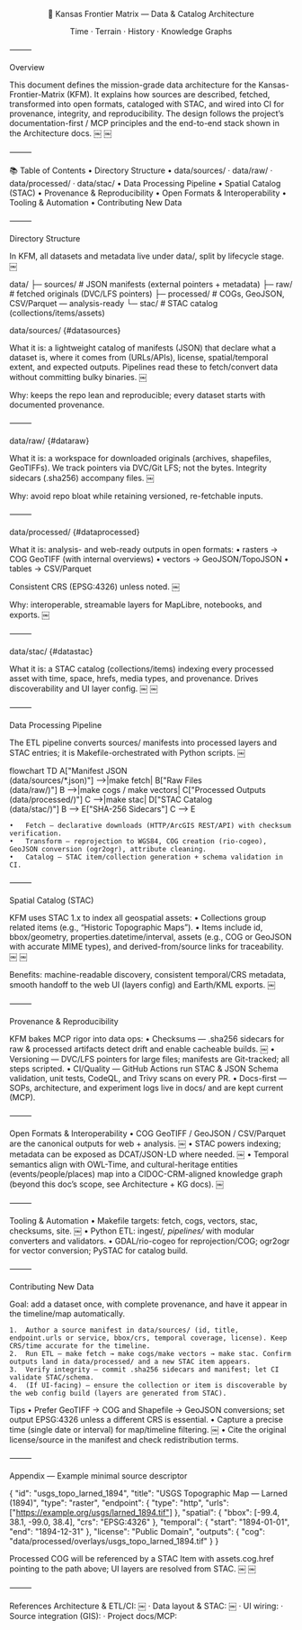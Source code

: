 <div align="center">


🧭 Kansas Frontier Matrix — Data & Catalog Architecture

Time · Terrain · History · Knowledge Graphs

</div>



⸻

Overview

This document defines the mission-grade data architecture for the Kansas-Frontier-Matrix (KFM). It explains how sources are described, fetched, transformed into open formats, cataloged with STAC, and wired into CI for provenance, integrity, and reproducibility. The design follows the project’s documentation-first / MCP principles and the end-to-end stack shown in the Architecture docs.  ￼  ￼

⸻

📚 Table of Contents
	•	Directory Structure
	•	data/sources/ · data/raw/ · data/processed/ · data/stac/
	•	Data Processing Pipeline
	•	Spatial Catalog (STAC)
	•	Provenance & Reproducibility
	•	Open Formats & Interoperability
	•	Tooling & Automation
	•	Contributing New Data

⸻

Directory Structure

In KFM, all datasets and metadata live under data/, split by lifecycle stage.  ￼

data/
├─ sources/     # JSON manifests (external pointers + metadata)
├─ raw/         # fetched originals (DVC/LFS pointers)
├─ processed/   # COGs, GeoJSON, CSV/Parquet — analysis-ready
└─ stac/        # STAC catalog (collections/items/assets)

data/sources/ {#datasources}

What it is: a lightweight catalog of manifests (JSON) that declare what a dataset is, where it comes from (URLs/APIs), license, spatial/temporal extent, and expected outputs. Pipelines read these to fetch/convert data without committing bulky binaries.  ￼

Why: keeps the repo lean and reproducible; every dataset starts with documented provenance.

⸻

data/raw/ {#dataraw}

What it is: a workspace for downloaded originals (archives, shapefiles, GeoTIFFs). We track pointers via DVC/Git LFS; not the bytes. Integrity sidecars (.sha256) accompany files.  ￼

Why: avoid repo bloat while retaining versioned, re-fetchable inputs.

⸻

data/processed/ {#dataprocessed}

What it is: analysis- and web-ready outputs in open formats:
	•	rasters → COG GeoTIFF (with internal overviews)
	•	vectors → GeoJSON/TopoJSON
	•	tables → CSV/Parquet

Consistent CRS (EPSG:4326) unless noted.  ￼

Why: interoperable, streamable layers for MapLibre, notebooks, and exports.  ￼

⸻

data/stac/ {#datastac}

What it is: a STAC catalog (collections/items) indexing every processed asset with time, space, hrefs, media types, and provenance. Drives discoverability and UI layer config.  ￼  ￼

⸻

Data Processing Pipeline

The ETL pipeline converts sources/ manifests into processed layers and STAC entries; it is Makefile-orchestrated with Python scripts.  ￼

flowchart TD
  A["Manifest JSON<br/>(data/sources/*.json)"] -->|make fetch| B["Raw Files<br/>(data/raw/)"]
  B -->|make cogs / make vectors| C["Processed Outputs<br/>(data/processed/)"]
  C -->|make stac| D["STAC Catalog<br/>(data/stac/)"]
  B --> E["SHA-256 Sidecars"]
  C --> E

<!-- END OF MERMAID -->


	•	Fetch — declarative downloads (HTTP/ArcGIS REST/API) with checksum verification.  ￼
	•	Transform — reprojection to WGS84, COG creation (rio-cogeo), GeoJSON conversion (ogr2ogr), attribute cleaning.
	•	Catalog — STAC item/collection generation + schema validation in CI.  ￼

⸻

Spatial Catalog (STAC)

KFM uses STAC 1.x to index all geospatial assets:
	•	Collections group related items (e.g., “Historic Topographic Maps”).
	•	Items include id, bbox/geometry, properties.datetime/interval, assets (e.g., COG or GeoJSON with accurate MIME types), and derived-from/source links for traceability.  ￼  ￼

Benefits: machine-readable discovery, consistent temporal/CRS metadata, smooth handoff to the web UI (layers config) and Earth/KML exports.  ￼

⸻

Provenance & Reproducibility

KFM bakes MCP rigor into data ops:
	•	Checksums — .sha256 sidecars for raw & processed artifacts detect drift and enable cacheable builds.  ￼
	•	Versioning — DVC/LFS pointers for large files; manifests are Git-tracked; all steps scripted.
	•	CI/Quality — GitHub Actions run STAC & JSON Schema validation, unit tests, CodeQL, and Trivy scans on every PR.
	•	Docs-first — SOPs, architecture, and experiment logs live in docs/ and are kept current (MCP).

⸻

Open Formats & Interoperability
	•	COG GeoTIFF / GeoJSON / CSV/Parquet are the canonical outputs for web + analysis.  ￼
	•	STAC powers indexing; metadata can be exposed as DCAT/JSON-LD where needed.  ￼
	•	Temporal semantics align with OWL-Time, and cultural-heritage entities (events/people/places) map into a CIDOC-CRM-aligned knowledge graph (beyond this doc’s scope, see Architecture + KG docs).  ￼

⸻

Tooling & Automation
	•	Makefile targets: fetch, cogs, vectors, stac, checksums, site.  ￼
	•	Python ETL: ingest/*, pipelines/* with modular converters and validators.
	•	GDAL/rio-cogeo for reprojection/COG; ogr2ogr for vector conversion; PySTAC for catalog build.

⸻

Contributing New Data

Goal: add a dataset once, with complete provenance, and have it appear in the timeline/map automatically.

	1.	Author a source manifest in data/sources/ (id, title, endpoint.urls or service, bbox/crs, temporal coverage, license). Keep CRS/time accurate for the timeline.
	2.	Run ETL — make fetch → make cogs/make vectors → make stac. Confirm outputs land in data/processed/ and a new STAC item appears.  ￼
	3.	Verify integrity — commit .sha256 sidecars and manifest; let CI validate STAC/schema.  ￼
	4.	(If UI-facing) — ensure the collection or item is discoverable by the web config build (layers are generated from STAC).  ￼

Tips
	•	Prefer GeoTIFF → COG and Shapefile → GeoJSON conversions; set output EPSG:4326 unless a different CRS is essential.
	•	Capture a precise time (single date or interval) for map/timeline filtering.  ￼
	•	Cite the original license/source in the manifest and check redistribution terms.

⸻

Appendix — Example minimal source descriptor

{
  "id": "usgs_topo_larned_1894",
  "title": "USGS Topographic Map — Larned (1894)",
  "type": "raster",
  "endpoint": { "type": "http", "urls": ["https://example.org/usgs/larned_1894.tif"] },
  "spatial": { "bbox": [-99.4, 38.1, -99.0, 38.4], "crs": "EPSG:4326" },
  "temporal": { "start": "1894-01-01", "end": "1894-12-31" },
  "license": "Public Domain",
  "outputs": { "cog": "data/processed/overlays/usgs_topo_larned_1894.tif" }
}

Processed COG will be referenced by a STAC Item with assets.cog.href pointing to the path above; UI layers are resolved from STAC.  ￼  ￼

⸻

References
Architecture & ETL/CI:  ￼ · Data layout & STAC:  ￼ · UI wiring:  · Source integration (GIS):  · Project docs/MCP:
